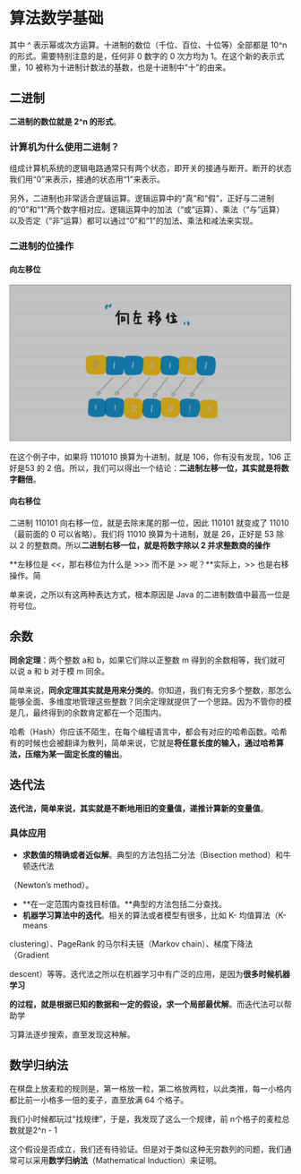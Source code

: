# 算法数学基础

其中 ^ 表示幂或次方运算。十进制的数位（千位、百位、十位等）全部都是 10^n 的形式。需要特别注意的是，任何非 0 数字的 0 次方均为 1。在这个新的表示式里，10 被称为十进制计数法的基数，也是十进制中“十”的由来。

## 二进制

**二进制的数位就是 2^n 的形式**。



### **计算机为什么使用二进制？**

组成计算机系统的逻辑电路通常只有两个状态，即开关的接通与断开。断开的状态我们用“0”来表示，接通的状态用“1”来表示。

另外，二进制也非常适合逻辑运算。逻辑运算中的“真”和“假”，正好与二进制的“0”和“1”两个数字相对应。逻辑运算中的加法（“或”运算）、乘法（“与”运算）以及否定（“非”运算）都可以通过“0”和“1”的加法、乘法和减法来实现。



### **二进制的位操作**

#### **向左移位**

![image-20200827110125053](leetcode/image-20200827110125053.png)



在这个例子中，如果将 1101010 换算为十进制，就是 106，你有没有发现，106 正好是53 的 2 倍。所以，我们可以得出一个结论：**二进制左移一位，其实就是将数字翻倍**。



#### **向右移位**

二进制 110101 向右移一位，就是去除末尾的那一位，因此 110101 就变成了 11010（最前面的 0 可以省略）。我们将 11010 换算为十进制，就是 26，正好是 53 除以 2 的整数商。所以**二进制右移一位，就是将数字除以 2 并求整数商的操作**



**左移位是 <<，那右移位为什么是 >>> 而不是 >> 呢？**实际上，>> 也是右移操作。简

单来说，之所以有这两种表达方式，根本原因是 Java 的二进制数值中最高一位是符号位。



## 余数

**同余定理**：两个整数 a和 b，如果它们除以正整数 m 得到的余数相等，我们就可以说 a 和 b 对于模 m 同余。

简单来说，**同余定理其实就是用来分类的**。你知道，我们有无穷多个整数，那怎么能够全面、多维度地管理这些整数？同余定理就提供了一个思路。因为不管你的模是几，最终得到的余数肯定都在一个范围内。



哈希（Hash）你应该不陌生，在每个编程语言中，都会有对应的哈希函数。哈希有的时候也会被翻译为散列，简单来说，它就是**将任意长度的输入，通过哈希算法，压缩为某一固定长度的输出**。



## 迭代法

**迭代法，简单来说，其实就是不断地用旧的变量值，递推计算新的变量值**。

### **具体应用**

- **求数值的精确或者近似解**。典型的方法包括二分法（Bisection method）和牛顿迭代法

（Newton’s method）。

- **在一定范围内查找目标值。**典型的方法包括二分查找。
- **机器学习算法中的迭代**。相关的算法或者模型有很多，比如 K- 均值算法（K-means 

clustering）、PageRank 的马尔科夫链（Markov chain）、梯度下降法（Gradient 

descent）等等。迭代法之所以在机器学习中有广泛的应用，是因为**很多时候机器学习**

**的过程，就是根据已知的数据和一定的假设，求一个局部最优解**。而迭代法可以帮助学

习算法逐步搜索，直至发现这种解。



## **数学归纳法**

在棋盘上放麦粒的规则是，第一格放一粒，第二格放两粒，以此类推，每一小格内都比前一小格多一倍的麦子，直至放满 64 个格子。

我们小时候都玩过“找规律”，于是，我发现了这么一个规律，前 n个格子的麦粒总数就是2^n - 1

这个假设是否成立，我们还有待验证。但是对于类似这种无穷数列的问题，我们通常可以采用**数学归纳法**（Mathematical Induction）来证明。